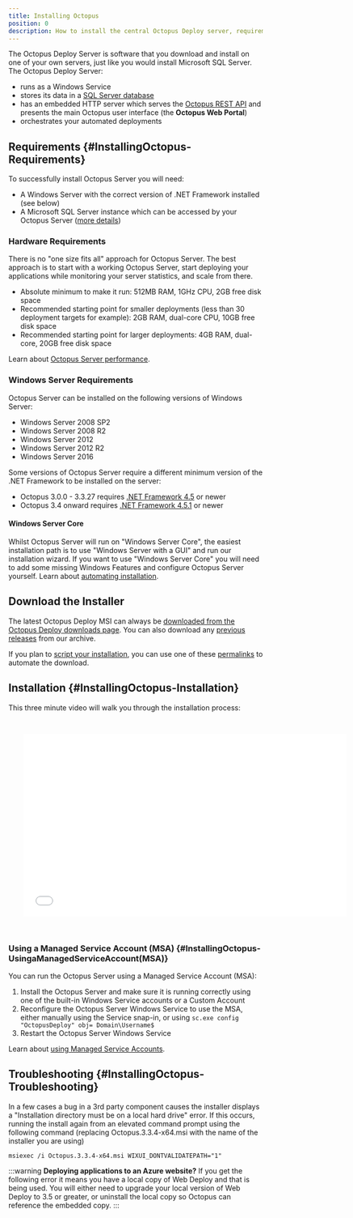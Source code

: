 ```yaml
---
title: Installing Octopus
position: 0
description: How to install the central Octopus Deploy server, requirements, and troubleshooting.
---
```


The Octopus Deploy Server is software that you download and install on one of your own servers, just like you would install Microsoft SQL Server. The Octopus Deploy Server:

- runs as a Windows Service
- stores its data in a [SQL Server database](/docs/administration/octopus-database/index.md)
- has an embedded HTTP server which serves the [Octopus REST API](/docs/api-and-integration/octopus-rest-api.md) and presents the main Octopus user interface (the **Octopus Web Portal**)
- orchestrates your automated deployments

## Requirements {#InstallingOctopus-Requirements}

To successfully install Octopus Server you will need:

- A Windows Server with the correct version of .NET Framework installed (see below)
- A Microsoft SQL Server instance which can be accessed by your Octopus Server ([more details](/docs/installation/installing-octopus/sql-server-database-requirements.md))

### Hardware Requirements

There is no "one size fits all" approach for Octopus Server. The best approach is to start with a working Octopus Server, start deploying your applications while monitoring your server statistics, and scale from there.

- Absolute minimum to make it run: 512MB RAM, 1GHz CPU, 2GB free disk space
- Recommended starting point for smaller deployments (less than 30 deployment targets for example): 2GB RAM, dual-core CPU, 10GB free disk space
- Recommended starting point for larger deployments: 4GB RAM, dual-core, 20GB free disk space

Learn about [Octopus Server performance](/docs/administration/performance.md).

### Windows Server Requirements

Octopus Server can be installed on the following versions of Windows Server:

- Windows Server 2008 SP2
- Windows Server 2008 R2
- Windows Server 2012
- Windows Server 2012 R2
- Windows Server 2016

Some versions of Octopus Server require a different minimum version of the .NET Framework to be installed on the server:

- Octopus 3.0.0 - 3.3.27 requires [.NET Framework 4.5](https://www.microsoft.com/en-au/download/details.aspx?id=30653) or newer
- Octopus 3.4 onward requires [.NET Framework 4.5.1](https://www.microsoft.com/en-au/download/details.aspx?id=40773) or newer

#### Windows Server Core

Whilst Octopus Server will run on "Windows Server Core", the easiest installation path is to use "Windows Server with a GUI" and run our installation wizard. If you want to use "Windows Server Core" you will need to add some missing Windows Features and configure Octopus Server yourself. Learn about [automating installation](/docs/installation/installing-octopus/automating-installation.md).

## Download the Installer

The latest Octopus Deploy MSI can always be [downloaded from the Octopus Deploy downloads page](https://octopus.com/downloads). You can also download any [previous releases](https://octopus.com/downloads/previous) from our archive.

If you plan to [script your installation](/docs/installation/installing-octopus/automating-installation.md), you can use one of these [permalinks](/docs/reference/download-permalinks.md) to automate the download.

## Installation {#InstallingOctopus-Installation}

This three minute video will walk you through the installation process:

<iframe src="//fast.wistia.net/embed/iframe/fsxoijvtvm" allowtransparency="true" frameborder="0" scrolling="no" class="wistia_embed" name="wistia_embed" allowfullscreen="" mozallowfullscreen="" webkitallowfullscreen="" oallowfullscreen="" msallowfullscreen="" width="640" height="360" style="margin: 30px"></iframe>

### Using a Managed Service Account (MSA) {#InstallingOctopus-UsingaManagedServiceAccount(MSA)}

You can run the Octopus Server using a Managed Service Account (MSA):

1. Install the Octopus Server and make sure it is running correctly using one of the built-in Windows Service accounts or a Custom Account
1. Reconfigure the Octopus Server Windows Service to use the MSA, either manually using the Service snap-in, or using `sc.exe config "OctopusDeploy" obj= Domain\Username$`
1. Restart the Octopus Server Windows Service

Learn about [using Managed Service Accounts](https://technet.microsoft.com/en-us/library/dd548356(v=ws.10).aspx).

## Troubleshooting {#InstallingOctopus-Troubleshooting}

In a few cases a bug in a 3rd party component causes the installer displays a "Installation directory must be on a local hard drive" error. If this occurs, running the install again from an elevated command prompt using the following command (replacing Octopus.3.3.4-x64.msi with the name of the installer you are using)

`msiexec /i Octopus.3.3.4-x64.msi WIXUI_DONTVALIDATEPATH="1"`

:::warning
**Deploying applications to an Azure website?**
If you get the following error it means you have a local copy of Web Deploy and that is being used. You will either need to upgrade your local version of Web Deploy to 3.5 or greater, or uninstall the local copy so Octopus can reference the embedded copy.
:::
